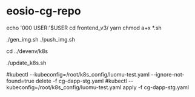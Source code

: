 # eosio-cg-repo

echo '000 USER:'$USER
cd frontend_v3/
yarn
chmod a+x *.sh

./gen_img.sh
./push_img.sh

cd ../devenv/k8s

./update_k8s.sh

#kubectl --kubeconfig=/root/k8s_config/luomu-test.yaml --ignore-not-found=true delete -f cg-dapp-stg.yaml
#kubectl --kubeconfig=/root/k8s_config/luomu-test.yaml apply -f cg-dapp-stg.yaml

